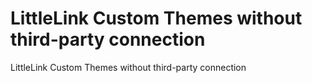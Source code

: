 # LittleLink Custom Themes without third-party connection
LittleLink Custom Themes without third-party connection
